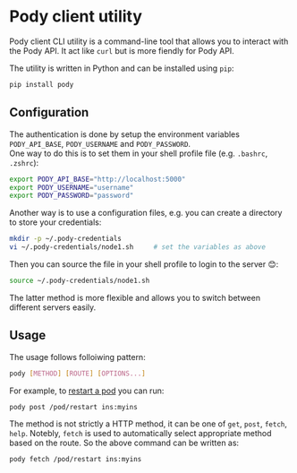 # Pody client utility

Pody client CLI utility is a command-line tool that allows you to interact with the Pody API. 
It act like `curl` but is more fiendly for Pody API.  

The utility is written in Python and can be installed using `pip`:

```sh
pip install pody
```

## Configuration
The authentication is done by setup the environment variables `PODY_API_BASE`, `PODY_USERNAME` and `PODY_PASSWORD`.  
One way to do this is to set them in your shell profile file (e.g. `.bashrc`, `.zshrc`):

```sh
export PODY_API_BASE="http://localhost:5000"
export PODY_USERNAME="username"
export PODY_PASSWORD="password"
```

Another way is to use a configuration files, e.g. you can create a directory to store your credentials:

```sh
mkdir -p ~/.pody-credentials
vi ~/.pody-credentials/node1.sh     # set the variables as above
```

Then you can source the file in your shell profile to login to the server 😊:
```sh
source ~/.pody-credentials/node1.sh
```

The latter method is more flexible and allows you to switch between different servers easily.

## Usage
The usage follows folloiwing pattern:
```sh
pody [METHOD] [ROUTE] [OPTIONS...]
```

For example, to [restart a pod](./api.md#pod-restart) you can run:
```sh
pody post /pod/restart ins:myins
```

The method is not strictly a HTTP method, it can be one of `get`, `post`, `fetch`, `help`. 
Notebly, `fetch` is used to automatically select appropriate method based on the route. 
So the above command can be written as:
```sh
pody fetch /pod/restart ins:myins
```
